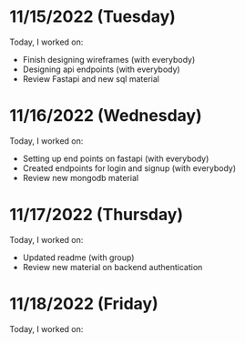 # 11/15/2022 (Tuesday)
Today, I worked on:
- Finish designing wireframes (with everybody)
- Designing api endpoints (with everybody)
- Review Fastapi and new sql material


# 11/16/2022 (Wednesday)
Today, I worked on:
- Setting up end points on fastapi (with everybody)
- Created endpoints for login and signup (with everybody)
- Review new mongodb material


# 11/17/2022 (Thursday)
Today, I worked on:
- Updated readme (with group)
- Review new material on backend authentication


# 11/18/2022 (Friday)
Today, I worked on:
